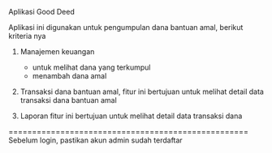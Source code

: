Aplikasi Good Deed

Aplikasi ini digunakan untuk pengumpulan dana bantuan amal,
berikut kriteria nya

1. Manajemen keuangan
    - untuk melihat dana yang terkumpul
    - menambah dana amal

2. Transaksi dana bantuan amal, fitur ini bertujuan untuk melihat detail data transaksi dana bantuan amal

3. Laporan fitur ini bertujuan untuk melihat detail data transaksi dana 


===================================================
Sebelum login, pastikan akun admin sudah terdaftar